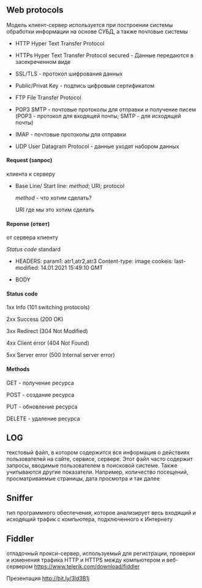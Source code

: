 
## Web protocols

Модель клиент-сервер используется при построении системы обработки информации на основе СУБД, а также почтовые системы

- HTTP Hyper Text Transfer Protocol

- HTTPs Hyper Text Transfer Protocol secured - Данные передаются в засекреченном виде

- SSL/TLS -  протокол шифрования данных

- Public/Privat Key  - подпись цифровым сертификатом

- FTP File Transfer Protocol

- POP3 SMTP - почтовые протоколы для отправки и получение писем (POP3 - протокол для входящей почты; SMTP - для исходящей почты)

- IMAP - почтовые протоколы для отправки

- UDP User Datagram Protocol - данные уходят набором данных

#### Request (запрос)
клиента к серверу

- Base Line/ Start line: *method*; URI; protocol

  *method* - что хотим сделать?

  URI где мы это хотим сделать

#### Reponse (ответ)
от сервера клиенту

*Status code* standard

- HEADERS:
  param1: atr1,atr2,atr3
  Content-type: image
  cookeis:
  last-modified: 14.01.2021 15:49:10 GMT

- BODY

#### Status code

1хх Info (101 switching protocols)

2хх Success (200 OK)

3хх Redirect (304 Not Modified)

4хх Client error (404 Not Found)

5хх Server error (500 Internal server error)

#### Methods

GET - получение ресурса

POST - создание ресурса

PUT - обновление ресурса

DELETE - удаление ресурса

## LOG

текстовый файл, в котором содержится вся информация о действиях пользователей на сайте, сервисе, сервере. Этот файл часто содержит запросы, вводимые пользователем в поисковой системе. Также учитываются другие показатели. Например, количество посещений, просматриваемые страницы, дата просмотра и так далее

## Sniffer

тип программного обеспечения, которое анализирует весь входящий и исходящий трафик с компьютера, подключенного к Интернету

## Fiddler

отладочный прокси-сервер, используемый для регистрации, проверки и изменения трафика HTTP и HTTPS между компьютером и
веб-сервером https://www.telerik.com/download/fiddler

Презентация http://bit.ly/3ld3B1j